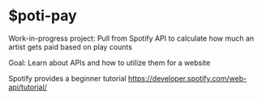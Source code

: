 # $poti-pay
Work-in-progress project: Pull from Spotify API to calculate how much an artist gets paid based on play counts

Goal: Learn about APIs and how to utilize them for a website

Spotify provides a beginner tutorial https://developer.spotify.com/web-api/tutorial/
